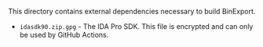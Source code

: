 This directory contains external dependencies necessary to build BinExport.

-   `idasdk90.zip.gpg` - The IDA Pro SDK. This file is encrypted and can
    only be used by GitHub Actions.
